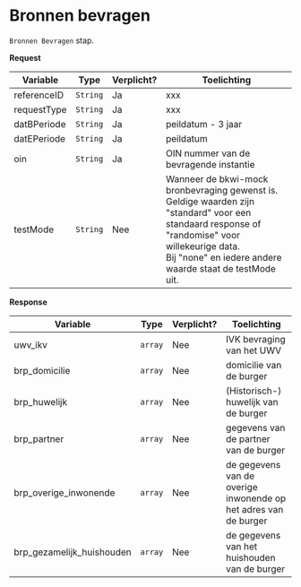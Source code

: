 # Bronnen bevragen

`Bronnen Bevragen` stap.

**Request**

| Variable    | Type     | Verplicht? | Toelichting                                                                                                                                                                                                          |
|-------------|----------|------------|----------------------------------------------------------------------------------------------------------------------------------------------------------------------------------------------------------------------|
| referenceID | `String` | Ja         | xxx                                                                                                                                                                                                                  |
| requestType | `String` | Ja         | xxx                                                                                                                                                                                                                  |
| datBPeriode | `String` | Ja         | peildatum - 3 jaar                                                                                                                                                                                                   | 
| datEPeriode | `String` | Ja         | peildatum                                                                                                                                                                                                            |
| oin         | `String` | Ja         | OIN nummer van de bevragende instantie                                                                                                                                                                               |
| testMode    | `String` | Nee        | Wanneer de bkwi-mock bronbevraging gewenst is. Geldige waarden zijn <br/>"standard" voor een standaard response of "randomise" voor willekeurige data.<br/>Bij "none" en iedere andere waarde staat de testMode uit. |

**Response**

| Variable                  | Type    | Verplicht? | Toelichting                                                     |
|---------------------------|---------|------------|-----------------------------------------------------------------|
| uwv_ikv                   | `array` | Nee        | IVK bevraging van het UWV                                       |
| brp_domicilie             | `array` | Nee        | domicilie van de burger                                         |
| brp_huwelijk              | `array` | Nee        | (Historisch-) huwelijk van de burger                            |
| brp_partner               | `array` | Nee        | gegevens van de partner van de burger                           |
| brp_overige_inwonende     | `array` | Nee        | de gegevens van de overige inwonende op het adres van de burger |
| brp_gezamelijk_huishouden | `array` | Nee        | de gegevens van het huishouden van de burger                    |
